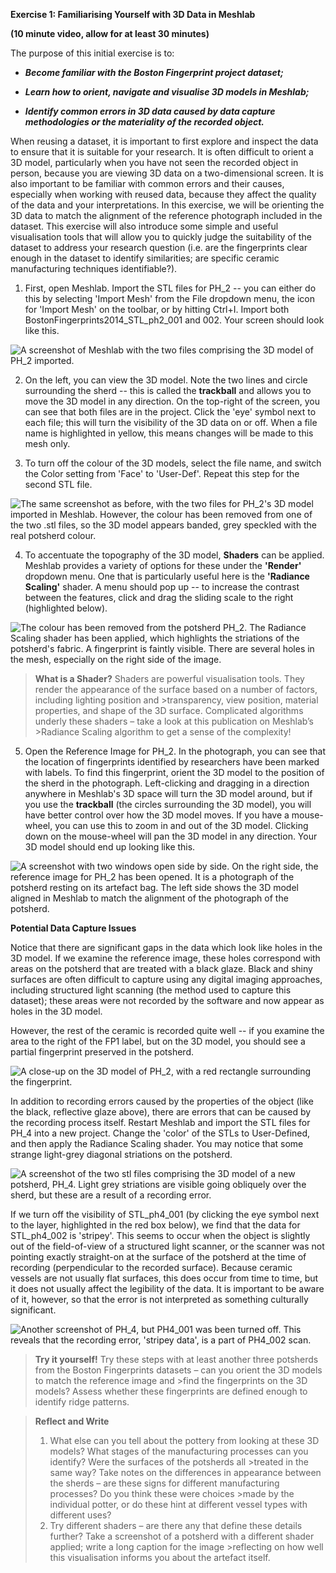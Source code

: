 **Exercise 1: Familiarising Yourself with 3D Data in Meshlab**

**(10 minute video, allow for at least 30 minutes)**

The purpose of this initial exercise is to:

-   ***Become familiar with the Boston Fingerprint project dataset;***

-   ***Learn how to orient, navigate and visualise 3D models in
    Meshlab;***

-   ***Identify common errors in 3D data caused by data capture
    methodologies or the materiality of the recorded object.***

When reusing a dataset, it is important to first explore and inspect the
data to ensure that it is suitable for your research. It is often
difficult to orient a 3D model, particularly when you have not seen the
recorded object in person, because you are viewing 3D data on a
two-dimensional screen. It is also important to be familiar with common
errors and their causes, especially when working with reused data,
because they affect the quality of the data and your interpretations. In
this exercise, we will be orienting the 3D data to match the alignment
of the reference photograph included in the dataset. This exercise will
also introduce some simple and useful visualisation tools that will
allow you to quickly judge the suitability of the dataset to address
your research question (i.e. are the fingerprints clear enough in the
dataset to identify similarities; are specific ceramic manufacturing
techniques identifiable?).

1.  First, open Meshlab. Import the STL files for PH_2 -- you can either
    do this by selecting 'Import Mesh' from the File dropdown menu, the
    icon for 'Import Mesh' on the toolbar, or by hitting Ctrl+I. Import
    both BostonFingerprints2014_STL_ph2_001 and 002. Your screen should
    look like this.

![A screenshot of Meshlab with the two files comprising the 3D model of
PH_2 imported.](https://user-images.githubusercontent.com/67739490/94268556-42f62a80-ff35-11ea-9b32-1f7fb9ca823e.PNG)

2.  On the left, you can view the 3D model. Note the two lines and
    circle surrounding the sherd -- this is called the **trackball** and
    allows you to move the 3D model in any direction. On the top-right
    of the screen, you can see that both files are in the project. Click
    the 'eye' symbol next to each file; this will turn the visibility of
    the 3D data on or off. When a file name is highlighted in yellow,
    this means changes will be made to this mesh only.

3.  To turn off the colour of the 3D models, select the file name, and switch the Color setting from 'Face' to 'User-Def'. Repeat this step for the second STL file.

![The same screenshot as before, with the two files for PH_2\'s 3D model
imported in Meshlab. However, the colour has been removed from one of
the two .stl files, so the 3D model appears banded, grey speckled with
the real potsherd colour.](https://user-images.githubusercontent.com/67739490/94268717-7f298b00-ff35-11ea-9d69-a1c2bb642b58.png)

4.  To accentuate the topography of the 3D model, **Shaders** can be
    applied. Meshlab provides a variety of options for these under the
    **'Render'** dropdown menu. One that is particularly useful here is
    the **'Radiance Scaling'** shader. A menu should pop up -- to
    increase the contrast between the features, click and drag the
    sliding scale to the right (highlighted below).

![The colour has been removed from the potsherd PH_2. The Radiance
Scaling shader has been applied, which highlights the striations of the
potsherd\'s fabric. A fingerprint is faintly visible. There are several
holes in the mesh, especially on the right side of the
image.](https://user-images.githubusercontent.com/67739490/94268839-a718ee80-ff35-11ea-8c3d-e0f4ebc1b595.png)


>**What is a Shader?** Shaders are powerful visualisation tools. They render the appearance of the surface based on a number of factors, including lighting position and >transparency, view position, material properties, and shape of  the 3D surface. Complicated algorithms underly these shaders – take a look at this publication on Meshlab’s >Radiance Scaling algorithm to get a sense of the complexity!



5.  Open the Reference Image for PH_2. In the photograph, you can see
    that the location of fingerprints identified by researchers have
    been marked with labels. To find this fingerprint, orient the 3D
    model to the position of the sherd in the photograph. Left-clicking
    and dragging in a direction anywhere in Meshlab's 3D space will turn
    the 3D model around, but if you use the **trackball** (the circles
    surrounding the 3D model), you will have better control over how the
    3D model moves. If you have a mouse-wheel, you can use this to zoom
    in and out of the 3D model. Clicking down on the mouse-wheel will
    pan the 3D model in any direction. Your 3D model should end up
    looking like this.

![A screenshot with two windows open side by side. On the right side,
the reference image for PH_2 has been opened. It is a photograph of the
potsherd resting on its artefact bag. The left side shows the 3D model
aligned in Meshlab to match the alignment of the photograph of the
potsherd.](https://user-images.githubusercontent.com/67739490/94270449-f52ef180-ff37-11ea-8125-c282c2e5b2fe.png)

**Potential Data Capture Issues**

Notice that there are significant gaps in the data which look like holes
in the 3D model. If we examine the reference image, these holes
correspond with areas on the potsherd that are treated with a black
glaze. Black and shiny surfaces are often difficult to capture using any
digital imaging approaches, including structured light scanning (the
method used to capture this dataset); these areas were not recorded by
the software and now appear as holes in the 3D model.

However, the rest of the ceramic is recorded quite well -- if you
examine the area to the right of the FP1 label, but on the 3D model, you
should see a partial fingerprint preserved in the potsherd.

![A close-up on the 3D model of PH_2, with a red rectangle surrounding
the fingerprint.](https://user-images.githubusercontent.com/67739490/94270550-1db6eb80-ff38-11ea-97bb-04fdb6ac2d2a.png)

In addition to recording errors caused by the properties of the object
(like the black, reflective glaze above), there are errors that can be
caused by the recording process itself. Restart Meshlab and import the
STL files for PH_4 into a new project. Change the 'color' of the STLs to
User-Defined, and then apply the Radiance Scaling shader. You may notice
that some strange light-grey diagonal striations on the potsherd.

![A screenshot of the two stl files comprising the 3D model of a new
potsherd, PH_4. Light grey striations are visible going obliquely over
the sherd, but these are a result of a recording
error.](https://user-images.githubusercontent.com/67739490/94270614-3e7f4100-ff38-11ea-92a9-10198085c92c.png)

If we turn off the visibility of STL_ph4_001 (by clicking the eye symbol
next to the layer, highlighted in the red box below), we find that the
data for STL_ph4_002 is 'stripey'. This seems to occur when the object
is slightly out of the field-of-view of a structured light scanner, or
the scanner was not pointing exactly straight-on at the surface of the
potsherd at the time of recording (perpendicular to the recorded
surface). Because ceramic vessels are not usually flat surfaces, this
does occur from time to time, but it does not usually affect the
legibility of the data. It is important to be aware of it, however, so
that the error is not interpreted as something culturally significant.

![Another screenshot of PH_4, but PH4_001 was been turned off. This
reveals that the recording error, \'stripey data\', is a part of PH4_002
scan. ](https://user-images.githubusercontent.com/67739490/94270663-53f46b00-ff38-11ea-9745-068987674a05.png)

>**Try it yourself!** Try these steps with at least another three potsherds from the Boston Fingerprints datasets – can you orient the 3D models to match the reference image and >find the fingerprints on the 3D models? Assess whether these fingerprints are defined enough to identify ridge patterns. 

>**Reflect and Write**
>1.	What else can you tell about the pottery from looking at these 3D models? What stages of the manufacturing processes can you identify? Were the surfaces of the potsherds all >treated in the same way? Take notes on the differences in appearance between the sherds – are these signs for different manufacturing processes? Do you think these were choices >made by the individual potter, or do these hint at different vessel types with different uses?
>2.	Try different shaders – are there any that define these details further? Take a screenshot of a potsherd with a different shader applied; write a long caption for the image >reflecting on how well this visualisation informs you about the artefact itself.

